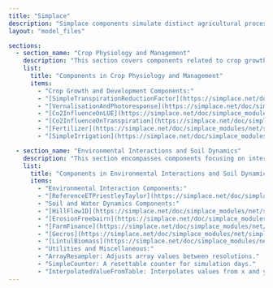 ```yaml
---
title: "Simplace"
description: "Simplace components simulate distinct agricultural processes and interactions. This guide categorizes these components into two major sections for an in-depth understanding of their specific functions and applications."
layout: "model_files"

sections:
  - section_name: "Crop Physiology and Management"
    description: "This section covers components related to crop growth, physiology, and agricultural management practices, offering tools for simulating various crop development aspects."
    list:
      title: "Components in Crop Physiology and Management"
      items:
        - "Crop Growth and Development Components:"
        - "[SimpleTranspirationReductionFactor](https://simplace.net/doc/simplace_modules/net/simplace/sim/components/crop/SimpleTranspirationReductionFactor.html): Calculates the transpiration reduction factor."
        - "[VernalisationAndPhotoresponse](https://simplace.net/doc/simplace_modules/net/simplace/sim/components/crop/VernalisationAndPhotoresponse.html): Manages vernalisation and photoresponse."
        - "[Co2InfluenceOnLUE](https://simplace.net/doc/simplace_modules/net/simplace/sim/components/crop/co2/Co2InfluenceOnLUE.html): Assesses CO2's influence on Light Use Efficiency."
        - "[Co2InfluenceOnTranspiration](https://simplace.net/doc/simplace_modules/net/simplace/sim/components/crop/co2/Co2InfluenceOnTranspiration.html): Examines the impact of CO2 on crop transpiration."
        - "[Fertilizer](https://simplace.net/doc/simplace_modules/net/simplace/sim/components/management/Fertilizer.html): Calculates major nutrients for crops."
        - "[SimpleIrrigation](https://simplace.net/doc/simplace_modules/net/simplace/sim/components/management/SimpleIrrigation.html): Implements irrigation using table values."

  - section_name: "Environmental Interactions and Soil Dynamics"
    description: "This section encompasses components focusing on interactions between crops and their environment, as well as those delving into soil properties and water dynamics."
    list:
      title: "Components in Environmental Interactions and Soil Dynamics"
      items:
        - "Environmental Interaction Components:"
        - "[ReferenceETPriestleyTaylor](https://simplace.net/doc/simplace_modules/net/simplace/sim/components/evapotran/ReferenceETPriestleyTaylor.html): Calculates reference evapotranspiration."
        - "Soil and Water Dynamics Components:"
        - "[HillFlow1D](https://simplace.net/doc/simplace_modules/net/simplace/sim/components/experimental/lintulcc/HillFlow1DLintulCCDiurnal.html): Simulates soil water balance."
        - "[ErosionFreebairn](https://simplace.net/doc/simplace_modules/net/simplace/sim/components/experimental/erosion/ErosionFreebairn.html): Models soil erosion scenarios."
        - "[FarmFinance](https://simplace.net/doc/simplace_modules/net/simplace/sim/components/experimental/FarmFinance.html): Assesses financial aspects of farming."
        - "[Gecros](https://simplace.net/doc/simplace_modules/net/simplace/sim/components/models/gecros/Gecros.html): Simulates crop biomass and photosynthesis."
        - "[LintulBiomass](https://simplace.net/doc/simplace_modules/net/simplace/sim/components/models/lintul/LintulBiomass.html): Models crop biomass production."
        - "Utilities and Miscellaneous:"
        - "ArrayResampler: Adjusts array values between resolutions."
        - "SimpleCounter: A resettable counter for simulation days."
        - "InterpolatedValueFromTable: Interpolates values from x and y table values."
---
```

